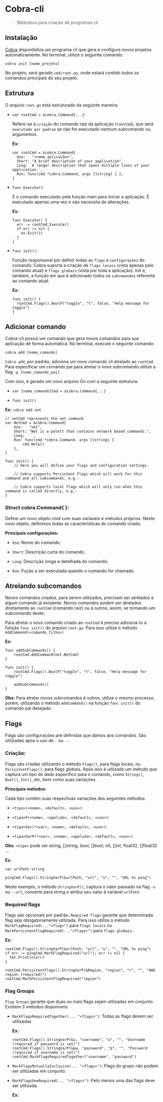 # Cobra-cli

> Biblioteca para criação de programas cli

## Instalação

[Cobra](https://github.com/spf13/cobra) disponibiliza um programa cli que gera e configura novos projetos automaticamente. No terminal, utilize o seguinte comando:

    cobra init [nome_projeto]

No projeto, será gerado `cmd/root.go`, onde estará contido todos os comandos principais do seu projeto.

## Estrutura

O arquivo `root.go` está estruturado da seguinte maneira:

- `var rootCmd = &cobra.Command{...}`:

  Refere-se à `criação` do comando raíz da aplicação (`rootCmd`), que será `executado por padrao` se não for executado nenhum subcomando ou argumentos.

  **Ex:**

  ```
  var rootCmd = &cobra.Command{
    Use:   "<nome_aplicação>",
    Short: "A brief description of your application",
    Long: `A longer description that spans multiple lines of your application.`,
    Run: func(cmd *cobra.Command, args []string) { },
  }
  ```

- `func Execute()`:

  É o comando executado pela função main para iniciar a aplicação. É executado apenas uma vez e não necessita de alterações.

  **Ex:**

  ```
  func Execute() {
    err := rootCmd.Execute()
    if err != nil {
      os.Exit(1)
    }
  }
  ```

- `func init()`:

  Função responsavel por definir todas as `flags` e `configurações` do comando. Cobra suporta a criação de `flags locais` (vista apenas pelo comando atual) e `flags globais` (vista por toda a aplicação). Init é, também, a função em que é adicionado todos os `subcomandos` referente ao comando atual.

  **Ex:**

  ```
  func init() {
    rootCmd.Flags().BoolP("toggle", "t", false, "Help message for toggle")
  }
  ```

## Adicionar comando

Cobra-cli possúi um comando que gera novos comandos para sua aplicação de forma automática. No terminal, execute o seguinte comando:

    cobra add [nome_comando]

`Cobra add`, por padrão, adiciona um novo comando cli atrelado ao `rootCmd`. Para especificar um comando pai para atrelar o novo subcomando utilize a flag `-p [nome_comando_pai]`.

Com isso, é gerado um novo arquivo Go com a seguinte estrutura:

- `var [nome_comando]Cmd = &cobra.Command{...}`

- `func init()`

**Ex:** `cobra add net`

```
// netCmd represents the net command
var NetCmd = &cobra.Command{
	Use:   "net",
	Short: "Net is a palett that contains network based commands.",
	Long:  ``,
	Run: func(cmd *cobra.Command, args []string) {
		cmd.Help()
	},
}
```

```
func init() {
	// Here you will define your flags and configuration settings.

	// Cobra supports Persistent Flags which will work for this command and all subcommands, e.g.:

	// Cobra supports local flags which will only run when this command is called directly, e.g.:
}
```

### Struct cobra.Command{ }:

Define um novo objeto cmd com suas variáveis e métodos próprios. Neste novo objeto, definimos todas as características do comando criado.

**Principais configurações:**

- `Use`: Nome do comando.

- `Short`: Descrição curta do comando.

- `Long`: Descrição longa e detalhada do comando.

- `Run`: Fução a ser executada quando o comando for chamado.

## Atrelando subcomandos

Novos comandos criados, para serem utilizados, precisam ser atrelados à algum comando já existente. Novos comandos podem ser atrelados diretamente ao `rootCmd` (comando raíz) ou à outros, assim, se tornando um subcomando deste.

Para atrelar o novo comando criado ao `rootCmd` é preciso adicioná-lo a função `func init()` do arquivo `root.go`. Para isso utilize o método `AddCommand(<comando_filho>)`

**Ex:**

```
func addSubCommands() {
	rootCmd.AddCommand(net.NetCmd)
}
```

```
func init() {
	rootCmd.Flags().BoolP("toggle", "t", false, "Help message for toggle")

	addSubCommands()
}
```

**Obs:** Para atrelar novos subcomandos à outros, utilize o mesmo processo, porém, utilizando o método `AddCommand()` na função `func init()` do comando pai desejado.

## Flags

Flags são configurações pré definidas que damos aos comandos. São utilizadas após o uso de `-` ou `--`.

### Criação:

Flags são criadas utilizando o método `Flags()`, para flags locais, ou `PersistentFlags()`, para flags globais. Após isso é utilizado um método que captura um tipo de dado específico para o comando, como `String()`, `Bool()`, `Int()`, etc, bem como suas variações.

**Principais métodos:**

Cada tipo contém suas respectivas variações dos seguintes métodos:

- `<tipo>(<nome>, <default>, <uso>)`:

- `<tipo>P(<nome>, <apelido>, <default>, <uso>)`:

- `<tipo>Var(*<var>, <nome>, <default>, <uso>)`:

- `<tipo>VarP(*<var>, <nome>, <apelido>, <default>, <uso>)`:

**Obs**: `<tipo>` pode ser string, []string, bool, []bool, int, []int, float32, []float32 ...

**Ex:**

    var urlPath string

    pingCmd.Flags().StringVarP(&urlPath, "url", "u", "", "URL to ping")

Neste exemplo, o método `StringVarP()`, captura o valor passado na flag `-u` ou `--url`, converte para string e atribui seu valor à variável `urlPath`.

### Required flags

Flags são opcionais por padrão. `Required flags` garante que determinada flag seja obrigatoriamente utilizada. Para isso utilize o método `MarkFlagRequired(..."<flag>")` para `flags locais` ou `MarkPersistentFlagRequired(..."<flags>")` para `flags globais`.

**Ex:**

```
rootCmd.Flags().StringVarP(&urlPath, "url", "u", "", "URL to ping")
if err := pingCmd.MarkFlagRequired("url"); err != nil {
  fmt.Println(err)
}
```

```
rootCmd.PersistentFlags().StringVarP(&Region, "region", "r", "", "AWS region (required)")
rootCmd.MarkPersistentFlagRequired("region")
```

### Flag Groups

`Flag Groups` garante que duas ou mais flags sejam utilizadas em conjunto. Existem 3 métodos disponíveis:

- `MarkFlagsRequiredTogether(... "<flags>")`: Todas as flags devem ser utilizadas

  **Ex:**

  ```
  rootCmd.Flags().StringVarP(&u, "username", "u", "", "Username (required if password is set)")
  rootCmd.Flags().StringVarP(&pw, "password", "p", "", "Password (required if username is set)")
  rootCmd.MarkFlagsRequiredTogether("username", "password")
  ```

- `MarkFlagsMutuallyExclusive(... "<flags>")`: Flags do grupo não podem ser utilizadas em conjunto.

- `MarkFlagsOneRequired(... "<flags>")`: Pelo menos uma das flags deve ser utilizada.

  **Ex:**

  ```

  ```
